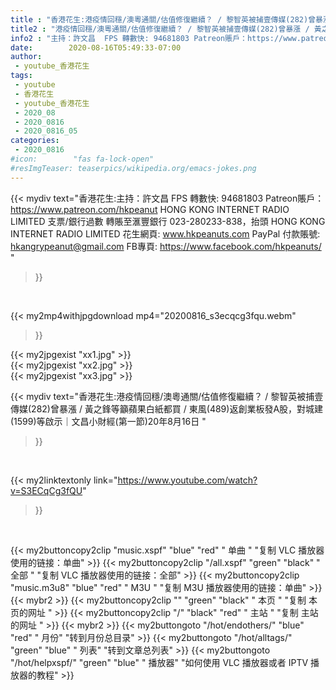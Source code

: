 ```yaml
---
title : "香港花生:港疫情回穩/澳粵通關/估值修復繼續？ / 黎智英被捕壹傳媒(282)曾暴漲 / 黃之鋒等籲蘋果白紙都買 / 東風(489)返創業板發A股，對城建(1599)等啟示｜文昌小財經(第一節)20年8月16日 "
title2 : "港疫情回穩/澳粵通關/估值修復繼續？ / 黎智英被捕壹傳媒(282)曾暴漲 / 黃之鋒等籲蘋果白紙都買 / 東風(489)返創業板發A股，對城建(1599)等啟示｜文昌小財經(第一節)20年8月16日 "
info2 : "主持：許文昌  FPS 轉數快: 94681803 Patreon賬戶：https://www.patreon.com/hkpeanut HONG KONG INTERNET RADIO LIMITED 支票/銀行過數 轉賬至滙豐銀行 023-280233-838，抬頭 HONG KONG INTERNET RADIO LIMITED   花生網頁: www.hkpeanuts.com PayPal 付款賬號: hkangrypeanut@gmail.com FB專頁: https://www.facebook.com/hkpeanuts/ "
date:        2020-08-16T05:49:33-07:00
author:
 - youtube_香港花生
tags:
 - youtube
 - 香港花生
 - youtube_香港花生
 - 2020_08
 - 2020_0816
 - 2020_0816_05
categories:
 - 2020_0816
#icon:        "fas fa-lock-open"
#resImgTeaser: teaserpics/wikipedia.org/emacs-jokes.png
---
```


{{< mydiv text="香港花生:主持：許文昌  FPS 轉數快: 94681803 Patreon賬戶：https://www.patreon.com/hkpeanut HONG KONG INTERNET RADIO LIMITED 支票/銀行過數 轉賬至滙豐銀行 023-280233-838，抬頭 HONG KONG INTERNET RADIO LIMITED   花生網頁: www.hkpeanuts.com PayPal 付款賬號: hkangrypeanut@gmail.com FB專頁: https://www.facebook.com/hkpeanuts/ "
>}}
<br>


{{< my2mp4withjpgdownload mp4="20200816_s3ecqcg3fqu.webm"
>}}

{{< my2jpgexist "xx1.jpg" >}}<br>
{{< my2jpgexist "xx2.jpg" >}}<br>
{{< my2jpgexist "xx3.jpg" >}}<br>



{{< mydiv text="香港花生:港疫情回穩/澳粵通關/估值修復繼續？ / 黎智英被捕壹傳媒(282)曾暴漲 / 黃之鋒等籲蘋果白紙都買 / 東風(489)返創業板發A股，對城建(1599)等啟示｜文昌小財經(第一節)20年8月16日 "
>}}
<br>

{{< my2linktextonly link="https://www.youtube.com/watch?v=S3ECqCg3fQU"
>}}


<br>

{{< my2buttoncopy2clip "music.xspf"        "blue"   "red"    " 单曲 "  "复制 VLC 播放器使用的链接：单曲" >}} {{< my2buttoncopy2clip "/all.xspf"         "green"  "black"  " 全部 "  "复制 VLC 播放器使用的链接：全部" >}} {{< my2buttoncopy2clip "music.m3u8"        "blue"   "red"    " M3U  "    "复制 M3U 播放器使用的链接：单曲" >}} {{< mybr2 >}} {{< my2buttoncopy2clip ""                  "green"  "black"  " 本页 "    "复制 本页的网址 " >}} {{< my2buttoncopy2clip "/"                 "black"  "red"    " 主站 "    "复制 主站的网址 " >}} {{< mybr2 >}} {{< my2buttongoto      "/hot/endothers/"   "blue"   "red"    " 月份"   "转到月份总目录" >}} {{< my2buttongoto      "/hot/alltags/"     "green"  "blue"   " 列表"   "转到文章总列表" >}} {{< my2buttongoto      "/hot/helpxspf/"    "green"  "blue"   " 播放器" "如何使用 VLC 播放器或者 IPTV 播放器的教程" >}} 
